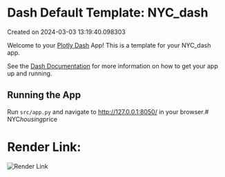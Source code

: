 # Dash Default Template: NYC_dash

Created on 2024-03-03 13:19:40.098303

Welcome to your [Plotly Dash](https://plotly.com/dash/) App! This is a template for your NYC_dash app.

See the [Dash Documentation](https://dash.plotly.com/introduction) for more information on how to get your app up and running.

## Running the App

Run `src/app.py` and navigate to http://127.0.0.1:8050/ in your browser.#   N Y C _ h o u s i n g _ p r i c e 

# Render Link:

![Render Link](https://ncy-housing-price.onrender.com/)
 
 
